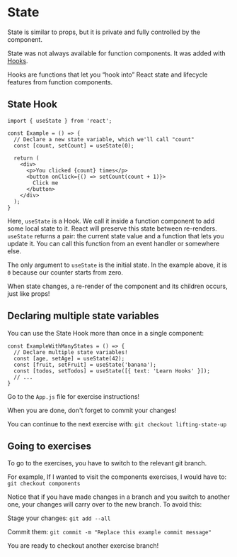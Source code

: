 # State

State is similar to props, but it is private and fully controlled by the component.

State was not always available for function components. It was added with [Hooks](https://reactjs.org/docs/hooks-intro.html).

Hooks are functions that let you “hook into” React state and lifecycle features from function components.

## State Hook

```
import { useState } from 'react';

const Example = () => {
  // Declare a new state variable, which we'll call "count"
  const [count, setCount] = useState(0);

  return (
    <div>
      <p>You clicked {count} times</p>
      <button onClick={() => setCount(count + 1)}>
        Click me
      </button>
    </div>
  );
}
```

Here, `useState` is a Hook. We call it inside a function component to add some local state to it. React will preserve this state between re-renders. `useState` returns a pair: the current state value and a function that lets you update it. You can call this function from an event handler or somewhere else.

The only argument to `useState` is the initial state. In the example above, it is `0` because our counter starts from zero.

When state changes, a re-render of the component and its children occurs, just like props!

## Declaring multiple state variables

You can use the State Hook more than once in a single component:

```
const ExampleWithManyStates = () => {
  // Declare multiple state variables!
  const [age, setAge] = useState(42);
  const [fruit, setFruit] = useState('banana');
  const [todos, setTodos] = useState([{ text: 'Learn Hooks' }]);
  // ...
}
```

Go to the `App.js` file for exercise instructions!

When you are done, don't forget to commit your changes!

You can continue to the next exercise with: `git checkout lifting-state-up`

## Going to exercises

To go to the exercises, you have to switch to the relevant git branch.

For example, If I wanted to visit the components exercises, I would have to: `git checkout components`

Notice that if you have made changes in a branch and you switch to another one, your changes will carry over to the new branch. To avoid this:

Stage your changes: `git add --all`

Commit them: `git commit -m "Replace this example commit message"`

You are ready to checkout another exercise branch!